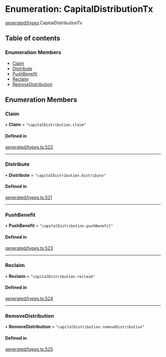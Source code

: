 # Enumeration: CapitalDistributionTx

[generated/types](../wiki/generated.types).CapitalDistributionTx

## Table of contents

### Enumeration Members

- [Claim](../wiki/generated.types.CapitalDistributionTx#claim)
- [Distribute](../wiki/generated.types.CapitalDistributionTx#distribute)
- [PushBenefit](../wiki/generated.types.CapitalDistributionTx#pushbenefit)
- [Reclaim](../wiki/generated.types.CapitalDistributionTx#reclaim)
- [RemoveDistribution](../wiki/generated.types.CapitalDistributionTx#removedistribution)

## Enumeration Members

### Claim

• **Claim** = ``"capitalDistribution.claim"``

#### Defined in

[generated/types.ts:522](https://github.com/PolymeshAssociation/polymesh-sdk/blob/16e8c2ca/src/generated/types.ts#L522)

___

### Distribute

• **Distribute** = ``"capitalDistribution.distribute"``

#### Defined in

[generated/types.ts:521](https://github.com/PolymeshAssociation/polymesh-sdk/blob/16e8c2ca/src/generated/types.ts#L521)

___

### PushBenefit

• **PushBenefit** = ``"capitalDistribution.pushBenefit"``

#### Defined in

[generated/types.ts:523](https://github.com/PolymeshAssociation/polymesh-sdk/blob/16e8c2ca/src/generated/types.ts#L523)

___

### Reclaim

• **Reclaim** = ``"capitalDistribution.reclaim"``

#### Defined in

[generated/types.ts:524](https://github.com/PolymeshAssociation/polymesh-sdk/blob/16e8c2ca/src/generated/types.ts#L524)

___

### RemoveDistribution

• **RemoveDistribution** = ``"capitalDistribution.removeDistribution"``

#### Defined in

[generated/types.ts:525](https://github.com/PolymeshAssociation/polymesh-sdk/blob/16e8c2ca/src/generated/types.ts#L525)
